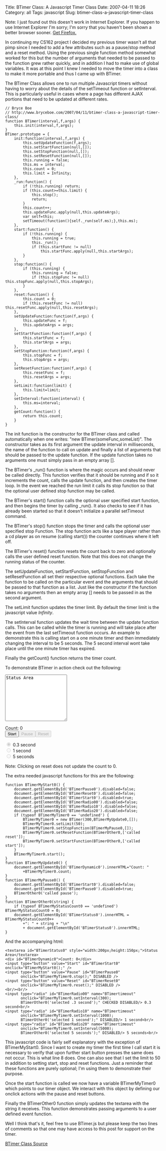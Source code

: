 Title: BTimer Class: A Javascript Timer Class
Date: 2007-04-11 18:26
Category: all
Tags: javascript
Slug: btimer-class-a-javascript-timer-class

Note: I just found out this doesn't work in Internet Explorer. If you happen to
use Internet Explorer I'm sorry; I'm sorry that you haven't been shown a better
browser sooner. [Get Firefox.][]

In continuing my CS162 project I decided my previous timer wasn't all that pimp
since I needed to add a few attributes such as a pause/stop method and a reset
method. Using the previous single function method somewhat worked for this but
the number of arguments that needed to be passed to the function grew rather
quickly, and in addition I had to make use of global variables. It was at this
point I knew I needed to move the timer into a class to make it more portable
and thus I came up with BTimer.

The BTimer Class allows one to run multiple Javascript timers without having to
worry about the details of the setTimeout function or setInterval. This is
particularly useful in cases where a page has different AJAX portions that need
to be updated at different rates.

    // Bryce Boe
    // http://www.bryceboe.com/2007/04/11/btimer-class-a-javascript-timer-class/
    function BTimer(interval,f,args) {
        this.init(interval,f,args);
    }
    BTimer.prototype = {
        init:function(interval,f,args) {
            this.setUpdateFunction(f,args);
            this.setStartFunction(null,[]);
            this.setStopFunction(null,[]);
            this.setResetFunction(null,[]);
            this.running = false;
            this.ms = interval;
            this.count = 0;
            this.limit = Infinity;
        },
        _run:function() {
            if (!this.running) return;
            if (this.count>=this.limit) {
                this.stop();
                return;
            }
            this.count++;
            this.updateFunc.apply(null,this.updateArgs);
            var self=this;
            setTimeout(function(){self._run(self.ms);},this.ms);
        },
        start:function() {
            if (!this.running) {
                this.running = true;
                this._run();
                if (this.startFunc != null)
                    this.startFunc.apply(null,this.startArgs);
            }
        },
        stop:function() {
            if (this.running) {
                this.running = false;
                if (this.stopFunc != null) this.stopFunc.apply(null,this.stopArgs);
            }
        },
        reset:function() {
            this.count = 0;
            if (this.resetFunc != null) this.resetFunc.apply(null,this.resetArgs);
        },
        setUpdateFunction:function(f,args) {
            this.updateFunc = f;
            this.updateArgs = args;
        },
        setStartFunction:function(f,args) {
            this.startFunc = f;
            this.startArgs = args;
        },
        setStopFunction:function(f,args) {
            this.stopFunc = f;
            this.stopArgs = args;
        },
        setResetFunction:function(f,args) {
            this.resetFunc = f;
            this.resetArgs = args;
        },
        setLimit:function(limit) {
            this.limit=limit;
        },
        setInterval:function(interval) {
            this.ms=interval;
        },
        getCount:function() {
            return this.count;
        }
    }

The init function is the constructor for the BTimer class and called
automatically when one writes: "new BTimer(someFunc,someList)". The constructor
takes as its first argument the update interval in milliseconds, the name of
the function to call on update and finally a list of arguments that should be
passed to the update function. If the update function takes no arguments one
must simply pass in an empty array [].

The BTimer's \_run() function is where the magic occurs and should never be
called directly. This function verifies that it should be running and if so it
increments the count, calls the update function, and then creates the timer
loop. In the event we reached the run limit it calls its stop function so that
the optional user defined stop function may be called.

The BTimer's start() function calls the optional user specified start function,
and then begins the timer by calling \_run(). It also checks to see if it has
already been started so that it doesn't initialize a parallel setTimeout
command.

The BTimer's stop() function stops the timer and calls the optional user
specified stop Function. The stop function acts like a tape player rather than
a cd player as on resume (calling start()) the counter continues where it left
off.

The BTimer's reset() function resets the count back to zero and optionally
calls the user defined reset function. Note that this does not change the
running status of the counter.

The setUpdateFunction, setStartFunction, setStopFunction and setResetFunction
all set their respective optional functions. Each take the function to be
called on the particular event and the arguments that should be passed to that
function as a list. Just like the constructor if the function takes no
arguments then an empty array [] needs to be passed in as the second argument.

The setLimit function updates the timer limit. By default the timer limit is
the javascript value *Infinity*.

The setInterval function updates the wait time between the update function
calls. This can be called while the timer is running and will take place after
the event from the last setTimeout function occurs. An example to demonstrate
this is calling start on a one minute timer and then immediately changing the
interval to be 5 seconds. The 5 second interval wont take place until the one
minute timer has expired.

Finally the getCount() function returns the timer count.

To demonstrate BTimer in action check out the following:

<p>
<script type="text/javascript" src="/images/2007/04/btimer0.js"></script>
  
<textarea id="BTimerStatus0" style="width:200px;height:150px;">
Status Area
</textarea>

</p>
<div id="BTimerDynamic0">
Count: 0

</div>
<input type="button" value="Start" id="BTimerStart0" onclick="BTimerMyStart0();"></input><input type="button" value="Pause" id="BTimerPause0" onclick="BTimerMyTimer0.stop();" disabled></input><input type="button" value="Reset" id="BTimerReset0" onclick="BTimerMyTimer0.reset();" disabled></input>

<input type="radio" id="BTimerRadio00" name="BTimertimeout" onclick="BTimerMyTimer0.setInterval(300);BTimerOther0('selected .3 second');" checked disabled></input>
0.3 second  
<input type="radio" id="BTimerRadio10" name="BTimertimeout" onclick="BTimerMyTimer0.setInterval(1000);BTimerOther0('selected 1 second');" disabled></input>
1 second  
<input type="radio" id="BTimerRadio20" name="BTimertimeout" onclick="BTimerMyTimer0.setInterval(5000);BTimerOther0('selected 5 seconds');" disabled></input>
5 seconds

Note: Clicking on reset does not update the count to 0.

The extra needed javascript functions for this are the following:

    function BTimerMyStart0() {
        document.getElementById('BTimerPause0').disabled=false;
        document.getElementById('BTimerReset0').disabled=false;
        document.getElementById('BTimerStart0').disabled=true;
        document.getElementById('BTimerRadio00').disabled=false;
        document.getElementById('BTimerRadio10').disabled=false;
        document.getElementById('BTimerRadio20').disabled=false;
        if (typeof BTimerMyTimer0 == 'undefined') {
            BTimerMyTimer0 = new BTimer(300,BTimerMyUpdate0,[]);
            BTimerMyTimer0.setLimit(50);
            BTimerMyTimer0.setStopFunction(BTimerMyPause0,[]);
            BTimerMyTimer0.setResetFunction(BTimerOther0,['called reset']);
            BTimerMyTimer0.setStartFunction(BTimerOther0,['called start']);
        }
        BTimerMyTimer0.start();
    }
    function BTimerMyUpdate0() {
        document.getElementById('BTimerDynamic0').innerHTML="Count: "
            +BTimerMyTimer0.count;
    }
    function BTimerMyPause0() {
        document.getElementById('BTimerStart0').disabled=false;
        document.getElementById('BTimerPause0').disabled=true;
        BTimerOther0('called pause');
    }
    function BTimerOther0(string) {
        if (typeof BTimerMyStatusCount0 == 'undefined') BTimerMyStatusCount0 = 0;
        document.getElementById('BTimerStatus0').innerHTML = BTimerMyStatusCount0++
            +": " + string + "\n"
            + document.getElementById('BTimerStatus0').innerHTML;
    }

And the accompanying html:

    <textarea id="BTimerStatus0" style="width:200px;height:150px;">Status Area</textarea>
    <div id="BTimerDynamic0">Count: 0</div>
    <input type="button" value="Start" id="BTimerStart0" onclick="BTimerMyStart0();" />
    <input type="button" value="Pause" id="BTimerPause0"
           onclick="BTimerMyTimer0.stop();" DISABLED />
    <input type="button" value="Reset" id="BTimerReset0"
           onclick="BTimerMyTimer0.reset();" DISABLED />
    <br/><br/>
    <input type="radio" id="BTimerRadio00" name="BTimertimeout"
           onclick="BTimerMyTimer0.setInterval(300);
           BTimerOther0('selected .3 second');" CHECKED DISABLED/> 0.3 second<br/>
    <input type="radio" id="BTimerRadio10" name="BTimertimeout"
           onclick="BTimerMyTimer0.setInterval(1000);
           BTimerOther0('selected 1 second');" DISABLED/> 1 second<br/>
    <input type="radio" id="BTimerRadio20" name="BTimertimeout"
           onclick="BTimerMyTimer0.setInterval(5000);
           BTimerOther0('selected 5 seconds');" DISABLED/> 5 seconds<br/>

This javascript code is fairly self explanatory with the exception of
BTimerMyStart0. Since I want to create my timer the first time I call start it
is necessary to verify that upon further start button presses the same does not
occur. This is what line 8 does. One can also see that I set the limit to 50 in
addition to setting start, stop and reset functions. Just a reminder that these
functions are purely optional; I'm using them to demonstrate their purpose.

Once the start function is called we now have a variable BTimerMyTimer0 which
points to our timer object. We interact with this object by defining our
onclick actions with the pause and reset buttons.

Finally the BTimerOther0 function simply updates the textarea with the string
it receives. This function demonstrates passing arguments to a user defined
event function.

Well I think that's it, feel free to use BTimer.js but please keep the two
lines of comments so that one may have access to this post for support on the
timer.

[BTimer Class Source][]

  [Get Firefox.]: http://www.getfirefox.com
  [BTimer Class Source]: /images/2007/04/btimer.js "BTimer Class"
